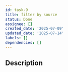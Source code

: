 ```yaml
---
id: task-9
title: filter by source
status: Done
assignee: []
created_date: '2025-07-09'
updated_date: '2025-07-14'
labels: []
dependencies: []
---
```


## Description
